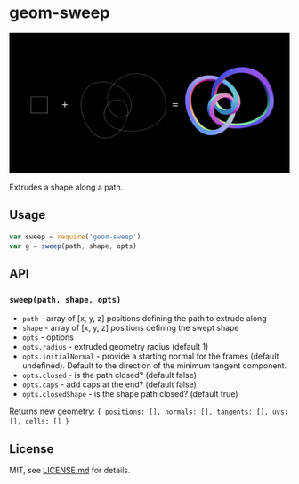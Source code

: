 # geom-sweep

![](screenshot.png)

Extrudes a shape along a path.

## Usage

```javascript
var sweep = require('geom-sweep')
var g = sweep(path, shape, opts)
```

## API

### `sweep(path, shape, opts)`

- `path` - array of [x, y, z] positions defining the path to extrude along
- `shape` - array of [x, y, z] positions defining the swept shape
- `opts` - options
- `opts.radius` - extruded geometry radius (default 1)
- `opts.initialNormal` - provide a starting normal for the frames (default undefined). Default to the direction of the minimum tangent component.
- `opts.closed` - is the path closed? (default false)
- `opts.caps` - add caps at the end? (default false)
- `opts.closedShape` - is the shape path closed? (default true)

Returns new geometry: `{ positions: [], normals: [], tangents: [], uvs: [], cells: [] }`

## License

MIT, see [LICENSE.md](http://github.com/vorg/geom-sweep/blob/master/LICENSE.md) for details.
